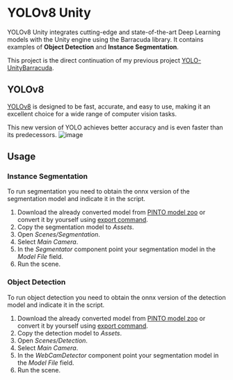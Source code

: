 # YOLOv8 Unity 
YOLOv8 Unity integrates cutting-edge and state-of-the-art Deep Learning models with the Unity engine using the Barracuda library. It contains examples of **Object Detection** and **Instance Segmentation**.  
   
This project is the direct continuation of my previous project [YOLO-UnityBarracuda](https://github.com/wojciechp6/YOLO-UnityBarracuda).

## YOLOv8 
[YOLOv8](https://github.com/ultralytics/ultralytics) is designed to be fast, accurate, and easy to use, making it an excellent choice for a wide range of computer vision tasks.    
    
This new version of YOLO achieves better accuracy and is even faster than its predecessors. 
![image](https://github.com/wojciechp6/YOLOv8Unity/assets/29753380/7d2dd65f-1564-4be4-83c9-c2c424d31734)

## Usage
### Instance Segmentation
To run segmentation you need to obtain the onnx version of the segmentation model and indicate it in the script.  
1. Download the already converted model from [PINTO model zoo](https://github.com/PINTO0309/PINTO_model_zoo/tree/main/345_YOLOv8) or convert it by yourself using [export command](https://docs.ultralytics.com/usage/cli/).
2. Copy the segmentation model to *Assets*.
3. Open *Scenes/Segmentation*.
4. Select *Main Camera*.
5. In the *Segmentator* component point your segmentation model in the *Model File* field.
6. Run the scene.

### Object Detection
To run object detection you need to obtain the onnx version of the detection model and indicate it in the script.  
1. Download the already converted model from [PINTO model zoo](https://github.com/PINTO0309/PINTO_model_zoo/tree/main/345_YOLOv8) or convert it by yourself using [export command](https://docs.ultralytics.com/usage/cli/).
2. Copy the detection model to *Assets*.
3. Open *Scenes/Detection*.
4. Select *Main Camera*.
5. In the *WebCamDetector* component point your segmentation model in the *Model File* field.
6. Run the scene.
